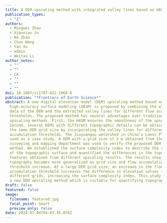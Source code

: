 ```yaml
---
title: A DEM upscaling method with integrated valley lines based on HASM
publication_types:
  - "2"
authors:
  - Mingwei Zhao
  - Xiaoxiao Ju
  - Na Zhao
  - Chun Wang
  - Yan Xu
  - admin
  - Weitao Li
author_notes:
  - ""
  - ""
  - CA
  - ""
  - ""
  - ""
doi: 10.1007/s11707-022-1068-0
publication: "*Frontiers of Earth Science*"
abstract: A new digital elevation model (DEM) upscaling method based on
  high-accuracy surface modeling (HASM) is proposed by combining the elevation
  data of the DEM and the extracted valley lines for different flow accumulation
  thresholds. The proposed method has several advantages over traditional DEM
  upscaling methods. First, the HASM ensures the smoothness of the upscaled DEM.
  Second, several DEMs with different topographic details can be obtained using
  the same DEM grid size by incorporating the valley lines for different flow
  accumulation thresholds. The Jiuyuangou watershed in China’s Loess Plateau was
  used as a case study. A DEM with a grid size of 5 m obtained from the local
  surveying and mapping department was used to verify the proposed DEM upscaling
  method. We established the surface complexity index to describe the complexity
  of the topographic surface and quantified the differences in the topographic
  features obtained from different upscaling results. The results show that
  topography becomes more generalized as grid size and flow accumulation
  threshold increase. At a large DEM grid size, an increase in the flow
  accumulation threshold increases the difference in elevation values in
  different grids, increasing the surface complexity index. This study provides
  a new DEM upscaling method which is suitable for quantifying topography.
draft: false
featured: false
image:
  filename: featured.jpg
  focal_point: Smart
  preview_only: false
date: 2024-07-04T04:03:45.076Z
---
```

